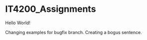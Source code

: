 # IT4200_Assignments

Hello World!

Changing examples for bugfix branch.
Creating a bogus sentence. 
